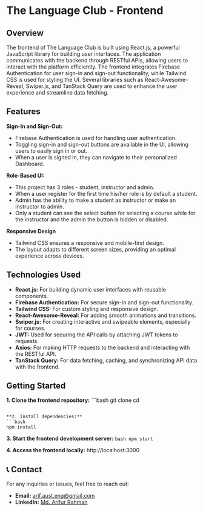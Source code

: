 # The Language Club - Frontend

## Overview

The frontend of The Language Club is built using React.js, a powerful JavaScript library for building user interfaces. The application communicates with the backend through RESTful APIs, allowing users to interact with the platform efficiently. The frontend integrates Firebase Authentication for user sign-in and sign-out functionality, while Tailwind CSS is used for styling the UI. Several libraries such as React-Awesome-Reveal, Swiper.js, and TanStack Query are used to enhance the user experience and streamline data fetching.

## Features

**Sign-In and Sign-Out:**

- Firebase Authentication is used for handling user authentication.
- Toggling sign-in and sign-out buttons are available in the UI, allowing users to easily sign in or out.
- When a user is signed in, they can navigate to their personalized Dashboard.

**Role-Based UI:**

- This project has 3 roles - student, instructor and admin.
- When a user register for the first time his/her role is by default a student.
- Admin has the ability to make a student as instructor or make an instructor to admin.
- Only a student can see the select button for selecting a course while for the instructor and the admin the button is hidden or disabled.

**Responsive Design**

- Tailwind CSS ensures a responsive and mobile-first design.
- The layout adapts to different screen sizes, providing an optimal experience across devices.

## Technologies Used

- **React.js:** For building dynamic user interfaces with reusable components.
- **Firebase Authentication:** For secure sign-in and sign-out functionality.
- **Tailwind CSS:** For custom styling and responsive design.
- **React-Awesome-Reveal:** For adding smooth animations and transitions.
- **Swiper.js:** For creating interactive and swipeable elements, especially for courses.
- **JWT:** Used for securing the API calls by attaching JWT tokens to requests.
- **Axios:** For making HTTP requests to the backend and interacting with the RESTful API.
- **TanStack Query:** For data fetching, caching, and synchronizing API data with the frontend.

## Getting Started

**1. Clone the frontend repository:**
    ```bash
    git clone <Repo URL>
    cd <repo-folder>
```

**2. Install dependencies:**
```bash
npm install
```

**3. Start the frontend development server:**
    ```bash
    npm start
    ```

**4. Access the frontend locally:**
    http://localhost:3000

## 📞 Contact

For any inquiries or issues, feel free to reach out:

- **Email:** [arif.aust.eng@gmail.com](mailto:arif.aust.eng@gmail.com)
- **LinkedIn:** [Md. Arifur Rahman](https://www.linkedin.com/in/engarif3/)

<!-- #### Click below for the project live link:

[Project Live Link](https://the-language-club.web.app) -->

